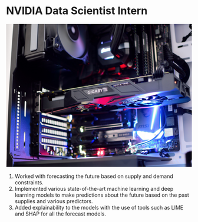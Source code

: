 # NVIDIA Data Scientist Intern

![](https://github.com/suhasmaddali/Images/blob/main/rafael-pol-6b5uqlWabB0-unsplash.jpg)
1. Worked with forecasting the future based on supply and demand constraints. 
2. Implemented various state-of-the-art machine learning and deep learning models to make predictions about the future based on the past supplies and various predictors. 
3. Added explainability to the models with the use of tools such as LIME and SHAP for all the forecast models. 
